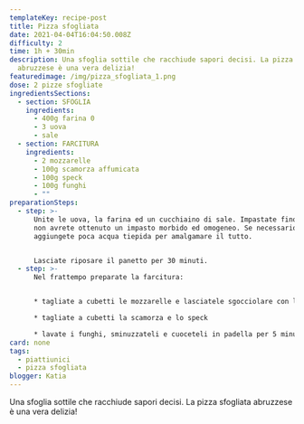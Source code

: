 ```yaml
---
templateKey: recipe-post
title: Pizza sfogliata
date: 2021-04-04T16:04:50.008Z
difficulty: 2
time: 1h + 30min
description: Una sfoglia sottile che racchiude sapori decisi. La pizza sfogliata
  abruzzese è una vera delizia!
featuredimage: /img/pizza_sfogliata_1.png
dose: 2 pizze sfogliate
ingredientsSections:
  - section: SFOGLIA
    ingredients:
      - 400g farina 0
      - 3 uova
      - sale
  - section: FARCITURA
    ingredients:
      - 2 mozzarelle
      - 100g scamorza affumicata
      - 100g speck
      - 100g funghi
      - ""
preparationSteps:
  - step: >-
      Unite le uova, la farina ed un cucchiaino di sale. Impastate fino a quando
      non avrete ottenuto un impasto morbido ed omogeneo. Se necessario,
      aggiungete poca acqua tiepida per amalgamare il tutto.


      Lasciate riposare il panetto per 30 minuti.
  - step: >-
      Nel frattempo preparate la farcitura:


      * tagliate a cubetti le mozzarelle e lasciatele sgocciolare con la'iuto di un colino

      * tagliate a cubetti la scamorza e lo speck

      * lavate i funghi, sminuzzateli e cuoceteli in padella per 5 minuti con un filo d'olio ed un pò di sale
card: none
tags:
  - piattiunici
  - pizza sfogliata
blogger: Katia
---
```

Una sfoglia sottile che racchiude sapori decisi. La pizza sfogliata abruzzese è una vera delizia!